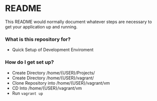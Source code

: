 # README #

This README would normally document whatever steps are necessary to get your application up and running.

### What is this repository for? ###

* Quick Setup of Development Enviroment

### How do I get set up? ###

* Create Directory /home/{USER}/Projects/
* Create Directory /home/{USER}/vagrant/
* Clone Repository into /home/{USER}/vagrant/vm
* CD Into  /home/{USER}/vagrant/vm
* Run `vagrant up`